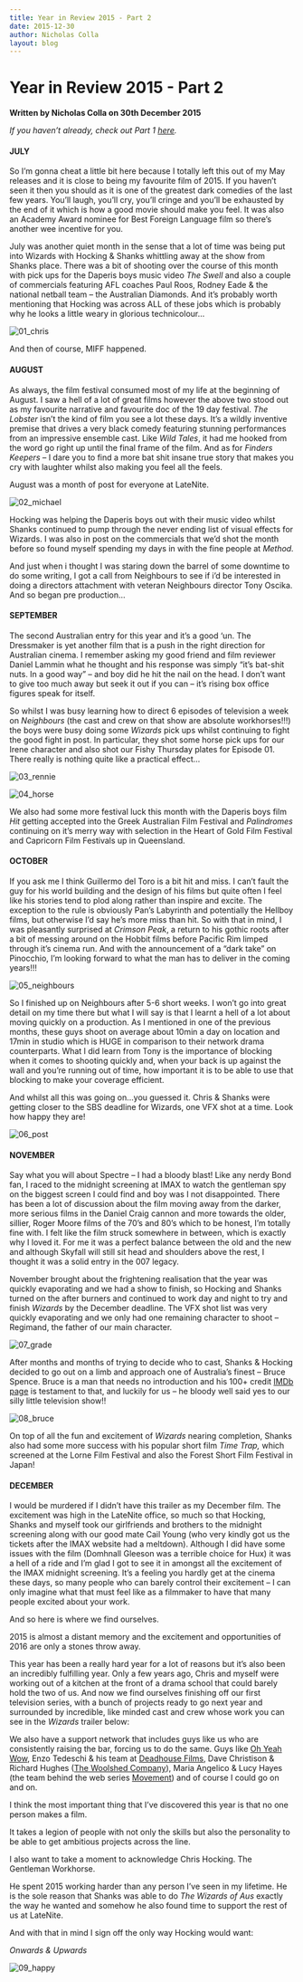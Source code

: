 ```yaml
---
title: Year in Review 2015 - Part 2
date: 2015-12-30
author: Nicholas Colla
layout: blog
---
```

# Year in Review 2015 - Part 2

**Written by Nicholas Colla on 30th December 2015**

*If you haven’t already, check out Part 1 [here](./../year-in-review-2015-part-1/).*

#### JULY

So I’m gonna cheat a little bit here because I totally left this out of my May releases and it is close to being my favourite film of 2015. If you haven’t seen it then you should as it is one of the greatest dark comedies of the last few years. You’ll laugh, you’ll cry, you’ll cringe and you’ll be exhausted by the end of it which is how a good movie should make you feel. It was also an Academy Award nominee for Best Foreign Language film so there’s another wee incentive for you.

July was another quiet month in the sense that a lot of time was being put into Wizards with Hocking & Shanks whittling away at the show from Shanks place. There was a bit of shooting over the course of this month with pick ups for the Daperis boys music video *The Swell* and also a couple of commercials featuring AFL coaches Paul Roos, Rodney Eade & the national netball team – the Australian Diamonds. And it’s probably worth mentioning that Hocking was across ALL of these jobs which is probably why he looks a little weary in glorious technicolour…

![01_chris](/static/blog/12-01_chris.jpg)

And then of course, MIFF happened.

#### AUGUST

As always, the film festival consumed most of my life at the beginning of August. I saw a hell of a lot of great films however the above two stood out as my favourite narrative and favourite doc of the 19 day festival. *The Lobster* isn’t the kind of film you see a lot these days. It’s a wildly inventive premise that drives a very black comedy featuring stunning performances from an impressive ensemble cast. Like *Wild Tales*, it had me hooked from the word go right up until the final frame of the film. And as for *Finders Keepers* – I dare you to find a more bat shit insane true story that makes you cry with laughter whilst also making you feel all the feels.

August was a month of post for everyone at LateNite.

![02_michael](/static/blog/12-02_michael.png)

Hocking was helping the Daperis boys out with their music video whilst Shanks continued to pump through the never ending list of visual effects for Wizards. I was also in post on the commercials that we’d shot the month before so found myself spending my days in with the fine people at *Method.*

And just when i thought I was staring down the barrel of some downtime to do some writing, I got a call from Neighbours to see if i’d be interested in doing a directors attachment with veteran Neighbours director Tony Oscika. And so began pre production…

#### SEPTEMBER

The second Australian entry for this year and it’s a good ‘un. The Dressmaker is yet another film that is a push in the right direction for Australian cinema. I remember asking my good friend and film reviewer Daniel Lammin what he thought and his response was simply “it’s bat-shit nuts. In a good way” – and boy did he hit the nail on the head. I don’t want to give too much away but seek it out if you can – it’s rising box office figures speak for itself.

So whilst I was busy learning how to direct 6 episodes of television a week on *Neighbours* (the cast and crew on that show are absolute workhorses!!!) the boys were busy doing some *Wizards* pick ups whilst continuing to fight the good fight in post. In particular, they shot some horse pick ups for our Irene character and also shot our Fishy Thursday plates for Episode 01. There really is nothing quite like a practical effect…

![03_rennie](/static/blog/12-03_rennie.png)

![04_horse](/static/blog/12-04_horse.png)

We also had some more festival luck this month with the Daperis boys film *Hit* getting accepted into the Greek Australian Film Festival and *Palindromes* continuing on it’s merry way with selection in the Heart of Gold Film Festival and Capricorn Film Festivals up in Queensland.

#### OCTOBER

If you ask me I think Guillermo del Toro is a bit hit and miss. I can’t fault the guy for his world building and the design of his films but quite often I feel like his stories tend to plod along rather than inspire and excite. The exception to the rule is obviously Pan’s Labyrinth and potentially the Hellboy films, but otherwise I’d say he’s more miss than hit. So with that in mind, I was pleasantly surprised at *Crimson Peak*, a return to his gothic roots after a bit of messing around on the Hobbit films before Pacific Rim limped through it’s cinema run. And with the announcement of a “dark take” on Pinocchio, I’m looking forward to what the man has to deliver in the coming years!!!

![05_neighbours](/static/blog/12-05_neighbours.jpg)

So I finished up on Neighbours after 5-6 short weeks. I won’t go into great detail on my time there but what I will say is that I learnt a hell of a lot about moving quickly on a production. As I mentioned in one of the previous months, these guys shoot on average about 10min a day on location and 17min in studio which is HUGE in comparison to their network drama counterparts. What I did learn from Tony is the importance of blocking when it comes to shooting quickly and, when your back is up against the wall and you’re running out of time, how important it is to be able to use that blocking to make your coverage efficient.

And whilst all this was going on…you guessed it. Chris & Shanks were getting closer to the SBS deadline for Wizards, one VFX shot at a time. Look how happy they are!

![06_post](/static/blog/12-06_post.png)

#### NOVEMBER

Say what you will about Spectre – I had a bloody blast! Like any nerdy Bond fan, I raced to the midnight screening at IMAX to watch the gentleman spy on the biggest screen I could find and boy was I not disappointed. There has been a lot of discussion about the film moving away from the darker, more serious films in the Daniel Craig cannon and more towards the older, sillier, Roger Moore films of the 70’s and 80’s which to be honest, I’m totally fine with. I felt like the film struck somewhere in between, which is exactly why I loved it. For me it was a perfect balance between the old and the new and although Skyfall will still sit head and shoulders above the rest, I thought it was a solid entry in the 007 legacy.

November brought about the frightening realisation that the year was quickly evaporating and we had a show to finish, so Hocking and Shanks turned on the after burners and continued to work day and night to try and finish *Wizards* by the December deadline. The VFX shot list was very quickly evaporating and we only had one remaining character to shoot – Regimand, the father of our main character.

![07_grade](/static/blog/12-07_grade.png)

After months and months of trying to decide who to cast, Shanks & Hocking decided to go out on a limb and approach one of Australia’s finest – Bruce Spence. Bruce is a man that needs no introduction and his 100+ credit [IMDb page](http://www.imdb.com/name/nm0817748/) is testament to that, and luckily for us – he bloody well said yes to our silly little television show!!

![08_bruce](/static/blog/12-08_bruce.jpg)

On top of all the fun and excitement of *Wizards* nearing completion, Shanks also had some more success with his popular short film *Time Trap,* which screened at the Lorne Film Festival and also the Forest Short Film Festival in Japan!

#### DECEMBER

I would be murdered if I didn’t have this trailer as my December film. The excitement was high in the LateNite office, so much so that Hocking, Shanks and myself took our girlfriends and brothers to the midnight screening along with our good mate Cail Young (who very kindly got us the tickets after the IMAX website had a meltdown). Although I did have some issues with the film (Domhnall Gleeson was a terrible choice for Hux) it was a hell of a ride and I’m glad I got to see it in amongst all the excitement of the IMAX midnight screening. It’s a feeling you hardly get at the cinema these days, so many people who can barely control their excitement – I can only imagine what that must feel like as a filmmaker to have that many people excited about your work.

And so here is where we find ourselves.

2015 is almost a distant memory and the excitement and opportunities of 2016 are only a stones throw away.

This year has been a really hard year for a lot of reasons but it’s also been an incredibly fulfilling year. Only a few years ago, Chris and myself were working out of a kitchen at the front of a drama school that could barely hold the two of us. And now we find ourselves finishing off our first television series, with a bunch of projects ready to go next year and surrounded by incredible, like minded cast and crew whose work you can see in the *Wizards* trailer below:

We also have a support network that includes guys like us who are consistently raising the bar, forcing us to do the same. Guys like [Oh Yeah Wow](http://ohyeahwow.com), Enzo Tedeschi & his team at [Deadhouse Films](http://www.deadhousefilms.com), Dave Christison & Richard Hughes ([The Woolshed Company](http://www.thewoolshedcompany.com)), Maria Angelico & Lucy Hayes (the team behind the web series [Movement](https://www.youtube.com/channel/UCxBxvDmMCLlY7kbmKLHeSqg)) and of course I could go on and on.

I think the most important thing that I’ve discovered this year is that no one person makes a film.

It takes a legion of people with not only the skills but also the personality to be able to get ambitious projects across the line.

I also want to take a moment to acknowledge Chris Hocking. The Gentleman Workhorse.

He spent 2015 working harder than any person I’ve seen in my lifetime. He is the sole reason that Shanks was able to do *The Wizards of Aus* exactly the way he wanted and somehow he also found time to support the rest of us at LateNite.

And with that in mind I sign off the only way Hocking would want:

*Onwards & Upwards*

![09_happy](/static/blog/12-09_happy.jpg)